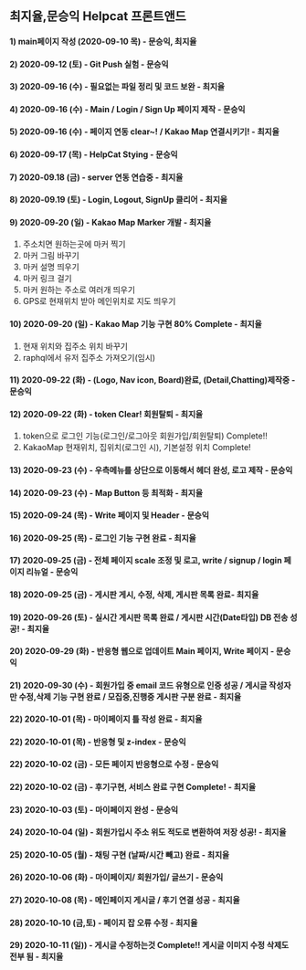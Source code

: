 ## 최지율,문승익 Helpcat 프론트앤드

#### 1) main페이지 작성 (2020-09-10 목) - 문승익, 최지율

#### 2) 2020-09-12 (토) - Git Push 실험 - 문승익

#### 3) 2020-09-16 (수) - 필요없는 파일 정리 및 코드 보완 - 최지율

#### 4) 2020-09-16 (수) - Main / Login / Sign Up 페이지 제작 - 문승익

#### 5) 2020-09-16 (수) - 페이지 연동 clear~! / Kakao Map 연결시키기! - 최지율

#### 6) 2020-09-17 (목) - HelpCat Stying - 문승익

#### 7) 2020-09.18 (금) - server 연동 연습중 - 최지율

#### 8) 2020-09.19 (토) - Login, Logout, SignUp 클리어 - 최지율

#### 9) 2020-09-20 (일) - Kakao Map  Marker 개발 - 최지율
1. 주소치면 원하는곳에 마커 찍기
2. 마커 그림 바꾸기
3. 마커 설명 띄우기
4. 마커 링크 걸기
5. 마커 원하는 주소로 여러개 띄우기
6. GPS로 현재위치 받아 메인위치로 지도 띄우기

#### 10) 2020-09-20 (일) - Kakao Map 기능 구현 80% Complete - 최지율
1. 현재 위치와 집주소 위치 바꾸기
2. raphql에서 유저 집주소 가져오기(임시)

#### 11) 2020-09-22 (화) - (Logo, Nav icon, Board)완료, (Detail,Chatting)제작중 - 문승익

#### 12) 2020-09-22 (화) - token Clear! 회원탈퇴 - 최지율
1. token으로 로그인 기능(로그인/로그아웃 회원가입/회원탈퇴) Complete!!
2. KakaoMap 현재위치, 집위치(로그인 시), 기본설정 위치 Complete!

#### 13) 2020-09-23 (수) - 우측메뉴를 상단으로 이동해서 헤더 완성, 로고 제작 - 문승익

#### 14) 2020-09-23 (수) - Map Button 등 최적화 - 최지율

#### 15) 2020-09-24 (목) - Write 페이지 및 Header - 문승익

#### 16) 2020-09-25 (목) - 로그인 기능 구현 완료 - 최지율

#### 17) 2020-09-25 (금) - 전체 페이지 scale 조정 및 로고, write / signup / login 페이지 리뉴얼 - 문승익

#### 18) 2020-09-25 (금) - 게시판 게시, 수정, 삭제, 게시판 목록 완료- 최지율

#### 19) 2020-09-26 (토) - 실시간 게시판 목록 완료 / 게시판 시간(Date타입) DB 전송 성공! - 최지율

#### 20) 2020-09-29 (화) - 반응형 웹으로 업데이트 Main 페이지, Write 페이지 - 문승익

#### 21) 2020-09-30 (수) - 회원가입 중 email 코드 유형으로 인증 성공 / 게시글 작성자만 수정,삭제 기능 구현 완료 / 모집중,진행중 게시판 구분 완료 - 최지율

#### 22) 2020-10-01 (목) - 마이페이지 틀 작성 완료 - 최지율

#### 22) 2020-10-01 (목) - 반응형 및 z-index - 문승익

#### 22) 2020-10-02 (금) - 모든 페이지 반응형으로 수정 - 문승익

#### 22) 2020-10-02 (금) - 후기구현, 서비스 완료 구현 Complete! - 최지율

#### 23) 2020-10-03 (토) - 마이페이지 완성 - 문승익

#### 24) 2020-10-04 (일) - 회원가입시 주소 위도 적도로 변환하여 저장 성공! - 최지율

#### 25) 2020-10-05 (월) - 채팅 구현 (날짜/시간 빼고) 완료 - 최지율

#### 26) 2020-10-06 (화) - 마이페이지/ 회원가입/ 글쓰기 - 문승익

#### 27) 2020-10-08 (목) - 메인페이지 게시글 / 후기 연결 성공 - 최지율

#### 28) 2020-10-10 (금,토) - 페이지 잡 오류 수정 - 최지율

#### 29) 2020-10-11 (일)) - 게시글 수정하는것 Complete!! 게시글 이미지 수정 삭제도 전부 됨 - 최지율
